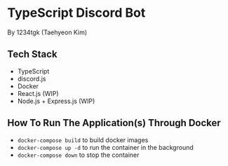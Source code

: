 # TypeScript Discord Bot

By 1234tgk (Taehyeon Kim)

## Tech Stack

-   TypeScript
-   discord.js
-   Docker
-   React.js (WIP)
-   Node.js + Express.js (WIP)

## How To Run The Application(s) Through Docker

-   `docker-compose build` to build docker images
-   `docker-compose up -d` to run the container in the background
-   `docker-compose down` to stop the container

